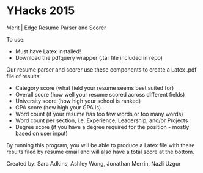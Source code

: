 # YHacks 2015

Merit | Edge Resume Parser and Scorer

To use:
- Must have Latex installed!
- Download the pdfquery wrapper (.tar file included in repo)

Our resume parser and scorer use these components to create a Latex .pdf file of results:
- Category score (what field your resume seems best suited for)
- Overall score (how well your resume scored across different fields)
- University score (how high your school is ranked)
- GPA score (how high your GPA is)
- Word count (if your resume has too few words or too many words)
- Word count per section, i.e. Experience, Leadership, and/or Projects
- Degree score (if you have a degree required for the position - mostly based on user input)

By running this program, you will be able to produce a Latex file with these results filed by resume email and will also have a total score at the bottom.

Created by: Sara Adkins, Ashley Wong, Jonathan Merrin, Nazli Uzgur
